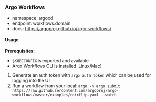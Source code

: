 ### Argo Workflows

- namespace: argocd
- endpoint: workflows.domain
- docs: https://argoproj.github.io/argo-workflows/

#### Usage

**Prerequisites:**

- `$KUBECONFIG` is exported and available
- [Argo Workflows CLI](https://github.com/argoproj/argo-workflows/releases) is installed (Linux/Mac)

1. Generate an auth token with `argo auth token` which can be used for logging into the UI
2. Run a workflow from your local: `argo -n argo submit https://raw.githubusercontent.com/argoproj/argo-workflows/master/examples/coinflip.yaml --watch`
